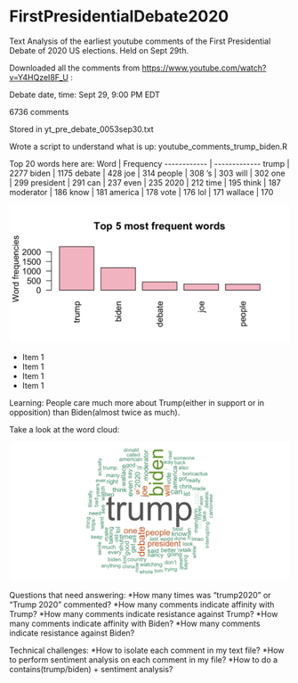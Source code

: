 # FirstPresidentialDebate2020
Text Analysis of the earliest youtube comments of the First Presidential Debate of 2020 US elections. Held on Sept 29th.


Downloaded all the comments from https://www.youtube.com/watch?v=Y4HQzeI8F_U : 

Debate date, time: Sept 29, 9:00 PM EDT

6736 comments

Stored in yt_pre_debate_0053sep30.txt

Wrote a script to understand what is up: youtube_comments_trump_biden.R

Top 20 words here are: 
Word | Frequency
------------ | -------------
trump | 2277
biden | 1175
debate | 428
joe | 314
people | 308
’s | 303
will | 302
one | 299
president | 291
can | 237
even | 235
2020 | 212
time | 195
think | 187
moderator | 186
know | 181
america | 178
vote | 176
lol | 171
wallace | 170

![GitHub Logo](/images/mostfrequsedwords.png)

* Item 1
* Item 1
* Item 1
* Item 1


Learning: People care much more about Trump(either in support or in opposition) than Biden(almost twice as much). 


Take a look at the word cloud:

![GitHub Logo](/images/trump_biden_wordcloud.png)



Questions that need answering:
*How many times was “trump2020” or “Trump 2020” commented? 
*How many comments indicate affinity with Trump?
*How many comments indicate resistance against Trump?
*How many comments indicate affinity with Biden?
*How many comments indicate resistance against Biden?



Technical challenges:
*How to isolate each comment in my text file?
*How to perform sentiment analysis on each comment in my file?
*How to do a contains(trump/biden) + sentiment analysis?
